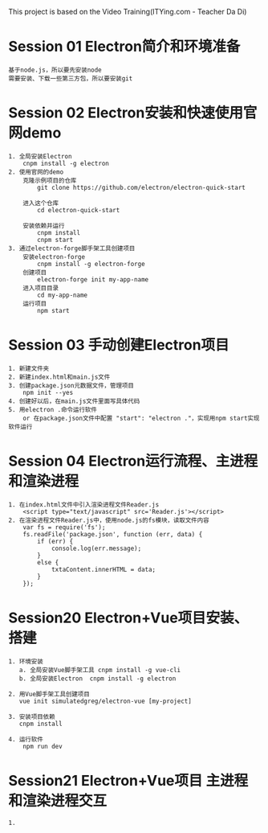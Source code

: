 This project is based on the Video Training(ITYing.com - Teacher Da Di)

# Session 01 Electron简介和环境准备
    基于node.js，所以要先安装node
    需要安装、下载一些第三方包，所以要安装git

# Session 02 Electron安装和快速使用官网demo
    1. 全局安装Electron
        cnpm install -g electron
    2. 使用官网的demo
        克隆示例项目的仓库
            git clone https://github.com/electron/electron-quick-start

        进入这个仓库
            cd electron-quick-start

        安装依赖并运行
            cnpm install 
            cnpm start
    3. 通过electron-forge脚手架工具创建项目
        安装electron-forge
            cnpm install -g electron-forge
        创建项目
            electron-forge init my-app-name
        进入项目目录
            cd my-app-name
        运行项目
            npm start

# Session 03 手动创建Electron项目
    1. 新建文件夹
    2. 新建index.html和main.js文件
    3. 创建package.json元数据文件，管理项目
        npm init --yes
    4. 创建好以后，在main.js文件里面写具体代码
    5. 用electron .命令运行软件
        or 在package.json文件中配置 "start": "electron ."，实现用npm start实现软件运行

# Session 04 Electron运行流程、主进程和渲染进程
    1. 在index.html文件中引入渲染进程文件Reader.js
        <script type="text/javascript" src='Reader.js'></script>
    2. 在渲染进程文件Reader.js中，使用node.js的fs模块，读取文件内容
        var fs = require('fs');
        fs.readFile('package.json', function (err, data) {
            if (err) {
                console.log(err.message);
            }
            else {
                txtaContent.innerHTML = data;
            }
        });

# Session20 Electron+Vue项目安装、搭建
    1. 环境安装
       a. 全局安装Vue脚手架工具 cnpm install -g vue-cli
       b. 全局安装Electron  cnpm install -g electron
    
    2. 用Vue脚手架工具创建项目   
       vue init simulatedgreg/electron-vue [my-project]
    
    3. 安装项目依赖
       cnpm install

    4. 运行软件
        npm run dev

# Session21 Electron+Vue项目 主进程和渲染进程交互
    1. 
